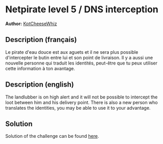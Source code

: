 # Netpirate level 5 / DNS interception

**Author:** [KptCheeseWhiz](https://github.com/KptCheeseWhiz)

## Description (français)

Le pirate d'eau douce est aux aguets et il ne sera plus possible d'intercepter le butin entre lui et son point de livraison. Il y a aussi une nouvelle personne qui traduit les identités, peut-être que tu peux utiliser cette information à ton avantage.

## Description (english)

The landlubber is on high alert and it will not be possible to intercept the loot between him and his delivery point. There is also a new person who translates the identities, you may be able to use it to your advantage.

## Solution

Solution of the challenge can be found [here](solution/).
